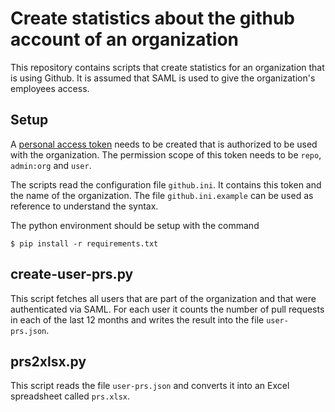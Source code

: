 # Create statistics about the github account of an organization
This repository contains scripts that create statistics for an organization that is using Github.
It is assumed that SAML is used to give the organization's employees access.

## Setup
A [personal access token](https://docs.github.com/en/authentication/keeping-your-account-and-data-secure/creating-a-personal-access-token)
needs to be created that is authorized to be used with the organization.
The permission scope of this token needs to be `repo`, `admin:org` and `user`.

The scripts read the configuration file `github.ini`.
It contains this token and the name of the organization.
The file `github.ini.example` can be used as reference to understand the syntax.

The python environment should be setup with the command
```
$ pip install -r requirements.txt
```

## create-user-prs.py
This script fetches all users that are part of the organization and that were authenticated via SAML.
For each user it counts the number of pull requests in each of the last 12 months
and writes the result into the file `user-prs.json`.

## prs2xlsx.py
This script reads the file `user-prs.json` and converts it into an Excel spreadsheet
called `prs.xlsx`.
